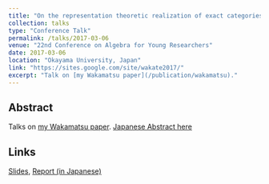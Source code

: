 ```yaml
---
title: "On the representation theoretic realization of exact categories"
collection: talks
type: "Conference Talk"
permalink: /talks/2017-03-06
venue: "22nd Conference on Algebra for Young Researchers"
date: 2017-03-06
location: "Okayama University, Japan"
link: "https://sites.google.com/site/wakate2017/"
excerpt: "Talk on [my Wakamatsu paper](/publication/wakamatsu)."
---
```


## Abstract
Talks on [my Wakamatsu paper](/publication/wakamatsu).
[Japanese Abstract here](/files/2017_abst_wakate.pdf)

## Links
[Slides](/files/wakate2017slide.pdf), [Report (in Japanese)](/files/wakate2017houkoku.pdf)
